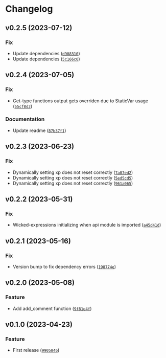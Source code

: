 # Changelog

<!--next-version-placeholder-->

## v0.2.5 (2023-07-12)
### Fix

* Update dependencies ([`d908310`](https://github.com/reapermc/lightning-rod/commit/d9083106907a1fe262c6dfc7874cbaeda69529ec))
* Update dependencies ([`5c166c0`](https://github.com/reapermc/lightning-rod/commit/5c166c0d7e505f6d9eb7d242b57583680f1b9d4b))

## v0.2.4 (2023-07-05)
### Fix

* Get-type functions output gets overriden due to StaticVar usage ([`55cf8d3`](https://github.com/reapermc/lightning-rod/commit/55cf8d354fc18f0f047afa0f5415761cb32decd1))

### Documentation

* Update readme ([`87b37f1`](https://github.com/reapermc/lightning-rod/commit/87b37f137cba533d0b674339e26676ea0b948a53))

## v0.2.3 (2023-06-23)
### Fix

* Dynamically setting xp does not reset correctly ([`7a07ed2`](https://github.com/reapermc/lightning-rod/commit/7a07ed2f40c24c4b56bba99a5e2c3768a5b66ad5))
* Dynamically setting xp does not reset correctly ([`5ed5cd5`](https://github.com/reapermc/lightning-rod/commit/5ed5cd5f46d1dd00f50b5f8c30baae387642f793))
* Dynamically setting xp does not reset correctly ([`961a065`](https://github.com/reapermc/lightning-rod/commit/961a065e93451e132c89adc45c2b1c46b2304cb9))

## v0.2.2 (2023-05-31)
### Fix

* Wicked-expressions initializing when api module is imported ([`a45d41d`](https://github.com/reapermc/lightning-rod/commit/a45d41dbb0617b60aa14d6ed7dddaab005bdedc3))

## v0.2.1 (2023-05-16)
### Fix
* Version bump to fix dependency errors ([`198774e`](https://github.com/reapermc/lightning-rod/commit/198774e4a6001d07c3bd1f6ebf3c8186f1487969))

## v0.2.0 (2023-05-08)
### Feature
* Add add_comment function ([`9f81e4f`](https://github.com/reapermc/lightning-rod/commit/9f81e4f32ffe2999c56547e7d475fa17b0ce890c))

## v0.1.0 (2023-04-23)
### Feature
* First release ([`9905846`](https://github.com/reapermc/lightning-rod/commit/99058461c3c1adfc1429a41c4bf8672e9caedf2b))
